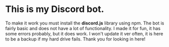 # This is my Discord bot.
To make it work you must install the **discord.js** library using npm.
The bot is fairly basic and does not have a lot of functionality.
I made it for fun, it has some errors probably, but it does work.
I won't update it ver often, it is here to be a backup if my hard drive fails.
Thank you for looking in here!